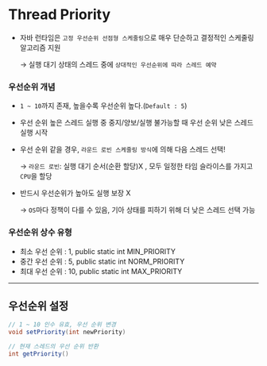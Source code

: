 # Thread Priority
- 자바 런타임은 `고정 우선순위 선점형 스케줄링`으로 매우 단순하고 결정적인 스케줄링 알고리즘 지원

  → 실행 대기 상태의 스레드 중에 `상대적인 우선순위에 따라 스레드 예약`

### 우선순위 개념
-  `1 ~ 10`까지 존재, 높을수록 우선순위 높다.(`Default : 5`)
- 우선 순위 높은 스레드 실행 중 중지/양보/실행 불가능할 때 우선 순위 낮은 스레드 실행 시작
- 우선 순위 같을 경우, `라운드 로빈 스케줄링 방식`에 의해 다음 스레드 선택!

   → `라운드 로빈`: 실행 대기 순서(순환 할당)X , 모두 일정한 타임 슬라이스를 가지고 `CPU`을 할당
- 반드시 우선순위가 높아도 실행 보장 X

  → `OS`마다 정책이 다를 수 있음, 기아 상태를 피하기 위해 더 낮은 스레드 선택 가능

### 우선순위 상수 유형
- 최소 우선 순위 : 1, public static int MIN_PRIORITY
- 중간 우선 순위 : 5, public static int NORM_PRIORITY
- 최대 우선 순위 : 10, public static int MAX_PRIORITY
---
## 우선순위 설정

```java
// 1 ~ 10 인수 유효, 우선 순위 변경
void setPriority(int newPriority)
```

```java
// 현재 스레드의 우선 순위 반환
int getPriority()
```
